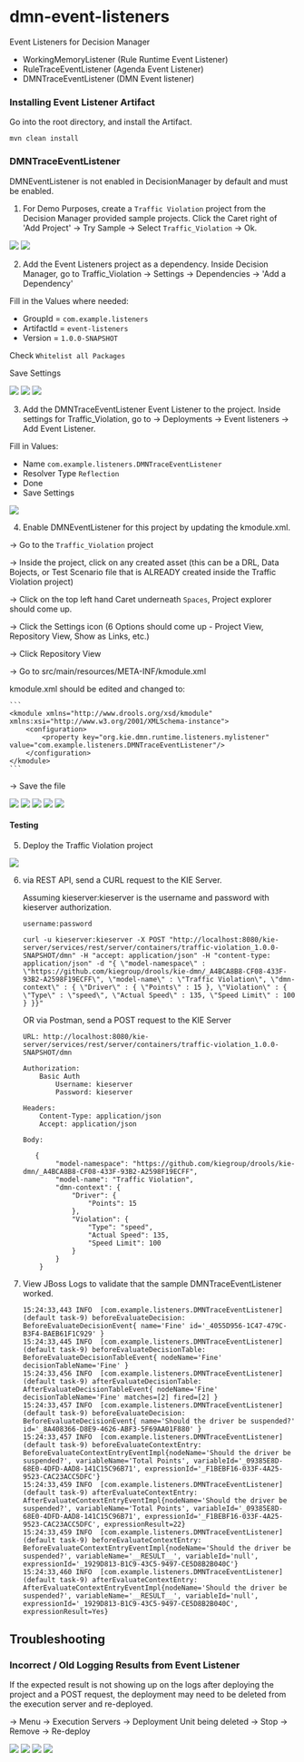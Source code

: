 # dmn-event-listeners

Event Listeners for Decision Manager
- WorkingMemoryListener (Rule Runtime Event Listener)
- RuleTraceEventListener (Agenda Event Listener)
- DMNTraceEventListener (DMN Event listener)

### Installing Event Listener Artifact

Go into the root directory, and install the Artifact.

   ```
   mvn clean install 
   ```

### DMNTraceEventListener
   
DMNEventListener is not enabled in DecisionManager by default and must be enabled.

1. For Demo Purposes, create a `Traffic Violation` project from the Decision Manager provided sample projects. Click the Caret right of 'Add Project' -> Try Sample -> Select `Traffic_Violation` -> Ok.

![](img/img10.png)
![](img/img11.png)

2. Add the Event Listeners project as a dependency. Inside Decision Manager, go to Traffic_Violation -> Settings -> Dependencies -> 'Add a Dependency'

Fill in the Values where needed:

- GroupId = `com.example.listeners`
- ArtifactId = `event-listeners`
- Version = `1.0.0-SNAPSHOT`

Check `Whitelist all Packages`

Save Settings

![](img/img3.png)
![](img/img4.png)
![](img/img5.png)

3. Add the DMNTraceEventListener Event Listener to the project. Inside settings for Traffic_Violation, go to -> Deployments -> Event listeners -> Add Event Listener.

Fill in Values:
- Name `com.example.listeners.DMNTraceEventListener`
- Resolver Type `Reflection`
- Done
- Save Settings

![](img/img12.png)

4. Enable DMNEventListener for this project by updating the kmodule.xml. 

-> Go to the `Traffic_Violation` project

-> Inside the project, click on any created asset (this can be a DRL, Data Bojects, or Test Scenario file that is ALREADY created inside the Traffic Violation project)

-> Click on the top left hand Caret underneath `Spaces`, Project explorer should come up.

-> Click the Settings icon (6 Options should come up - Project View, Repository View, Show as Links, etc.)

-> Click Repository View

-> Go to src/main/resources/META-INF/kmodule.xml

kmodule.xml should be edited and changed to:

    ```
    <kmodule xmlns="http://www.drools.org/xsd/kmodule" xmlns:xsi="http://www.w3.org/2001/XMLSchema-instance">
        <configuration>
            <property key="org.kie.dmn.runtime.listeners.mylistener" value="com.example.listeners.DMNTraceEventListener"/>
        </configuration>
    </kmodule>
    ```

-> Save the file

![](img/img13.png)
![](img/img14.png)
![](img/img15.png)
![](img/img16.png)
![](img/img17.png)

#### Testing

5. Deploy the Traffic Violation project

![](img/img9.png)

6. via REST API, send a CURL request to the KIE Server.

    Assuming kieserver:kieserver is the username and password with kieserver authorization.

    `username:password`

    ```
    curl -u kieserver:kieserver -X POST "http://localhost:8080/kie-server/services/rest/server/containers/traffic-violation_1.0.0-SNAPSHOT/dmn" -H "accept: application/json" -H "content-type: application/json" -d "{ \"model-namespace\" : \"https://github.com/kiegroup/drools/kie-dmn/_A4BCA8B8-CF08-433F-93B2-A2598F19ECFF\", \"model-name\" : \"Traffic Violation\", \"dmn-context\" : { \"Driver\" : { \"Points\" : 15 }, \"Violation\" : { \"Type\" : \"speed\", \"Actual Speed\" : 135, \"Speed Limit\" : 100 } }}"
    ```

    OR via Postman, send a POST request to the KIE Server

    ```
    URL: http://localhost:8080/kie-server/services/rest/server/containers/traffic-violation_1.0.0-SNAPSHOT/dmn

    Authorization: 
        Basic Auth
            Username: kieserver
            Password: kieserver

    Headers:
        Content-Type: application/json
        Accept: application/json
    
    Body:

       {
            "model-namespace": "https://github.com/kiegroup/drools/kie-dmn/_A4BCA8B8-CF08-433F-93B2-A2598F19ECFF",
            "model-name": "Traffic Violation",
            "dmn-context": {
                "Driver": {
                    "Points": 15
                },
                "Violation": {
                    "Type": "speed",
                    "Actual Speed": 135,
                    "Speed Limit": 100
                }
            }
        }  
    ```

7. View JBoss Logs to validate that the sample DMNTraceEventListener worked.
    ```
    15:24:33,443 INFO  [com.example.listeners.DMNTraceEventListener] (default task-9) beforeEvaluateDecision: BeforeEvaluateDecisionEvent{ name='Fine' id='_4055D956-1C47-479C-B3F4-BAEB61F1C929' }
    15:24:33,445 INFO  [com.example.listeners.DMNTraceEventListener] (default task-9) beforeEvaluateDecisionTable: BeforeEvaluateDecisionTableEvent{ nodeName='Fine' decisionTableName='Fine' }
    15:24:33,456 INFO  [com.example.listeners.DMNTraceEventListener] (default task-9) afterEvaluateDecisionTable: AfterEvaluateDecisionTableEvent{ nodeName='Fine' decisionTableName='Fine' matches=[2] fired=[2] }
    15:24:33,457 INFO  [com.example.listeners.DMNTraceEventListener] (default task-9) beforeEvaluateDecision: BeforeEvaluateDecisionEvent{ name='Should the driver be suspended?' id='_8A408366-D8E9-4626-ABF3-5F69AA01F880' }
    15:24:33,457 INFO  [com.example.listeners.DMNTraceEventListener] (default task-9) beforeEvaluateContextEntry: BeforeEvaluateContextEntryEventImpl{nodeName='Should the driver be suspended?', variableName='Total Points', variableId='_09385E8D-68E0-4DFD-AAD8-141C15C96B71', expressionId='_F1BEBF16-033F-4A25-9523-CAC23ACC5DFC'}
    15:24:33,459 INFO  [com.example.listeners.DMNTraceEventListener] (default task-9) afterEvaluateContextEntry: AfterEvaluateContextEntryEventImpl{nodeName='Should the driver be suspended?', variableName='Total Points', variableId='_09385E8D-68E0-4DFD-AAD8-141C15C96B71', expressionId='_F1BEBF16-033F-4A25-9523-CAC23ACC5DFC', expressionResult=22}
    15:24:33,459 INFO  [com.example.listeners.DMNTraceEventListener] (default task-9) beforeEvaluateContextEntry: BeforeEvaluateContextEntryEventImpl{nodeName='Should the driver be suspended?', variableName='__RESULT__', variableId='null', expressionId='_1929D813-B1C9-43C5-9497-CE5D8B2B040C'}
    15:24:33,460 INFO  [com.example.listeners.DMNTraceEventListener] (default task-9) afterEvaluateContextEntry: AfterEvaluateContextEntryEventImpl{nodeName='Should the driver be suspended?', variableName='__RESULT__', variableId='null', expressionId='_1929D813-B1C9-43C5-9497-CE5D8B2B040C', expressionResult=Yes}
    ```


## Troubleshooting

### Incorrect / Old Logging Results from Event Listener

If the expected result is not showing up on the logs after deploying the project and a POST request, the deployment may need to be deleted from the execution server and re-deployed.

-> Menu
-> Execution Servers
-> Deployment Unit being deleted
-> Stop
-> Remove
-> Re-deploy

![](img/img18.png)
![](img/img19.png)
![](img/img20.png)
![](img/img9.png)